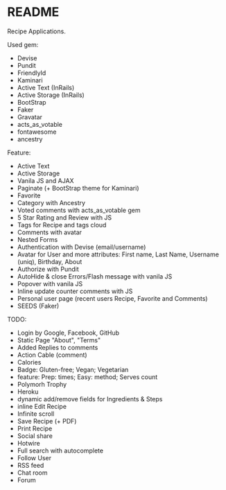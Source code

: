 # README

Recipe Applications.

Used gem:
* Devise
* Pundit
* FriendlyId
* Kaminari
* Active Text (InRails)
* Active Storage (InRails)
* BootStrap
* Faker
* Gravatar
* acts_as_votable
* fontawesome
* ancestry

Feature:
* Active Text
* Active Storage
* Vanila JS and AJAX
* Paginate (+ BootStrap theme for Kaminari)
* Favorite
* Category with Ancestry
* Voted comments with acts_as_votable gem
* 5 Star Rating and Review with JS
* Tags for Recipe and tags cloud
* Comments with avatar
* Nested Forms
* Authentication with Devise (email/username)
* Avatar for User and more attributes: First name, Last Name, Username (uniq), Birthday, About 
* Authorize with Pundit
* AutoHide & close Errors/Flash message with vanila JS
* Popover with vanila JS
* Inline update counter comments with JS
* Personal user page (recent users Recipe, Favorite and Comments)
* SEEDS (Faker)

TODO:

* Login by Google, Facebook, GitHub
* Static Page "About", "Terms"
* Added Replies to comments
* Action Cable (comment)
* Calories
* Badge: Gluten-free; Vegan; Vegetarian
* feature: Prep: times; Easy: method; Serves count
* Polymorh Trophy
* Heroku
* dynamic add/remove fields for Ingredients & Steps
* inline Edit Recipe
* Infinite scroll
* Save Recipe (+ PDF)
* Print Recipe
* Social share
* Hotwire
* Full search with autocomplete
* Follow User
* RSS feed
* Chat room
* Forum
